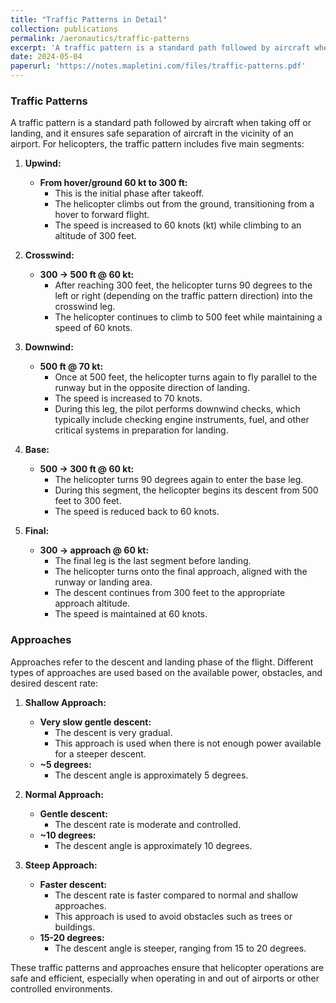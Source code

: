 ```yaml
---
title: "Traffic Patterns in Detail"
collection: publications
permalink: /aeronautics/traffic-patterns
excerpt: 'A traffic pattern is a standard path followed by aircraft when taking off or landing, and it ensures safe separation of aircraft in the vicinity of an airport.'
date: 2024-05-04
paperurl: 'https://notes.mapletini.com/files/traffic-patterns.pdf'
---
```


### Traffic Patterns

A traffic pattern is a standard path followed by aircraft when taking off or landing, and it ensures safe separation of aircraft in the vicinity of an airport. For helicopters, the traffic pattern includes five main segments:

1. **Upwind:**
   - **From hover/ground 60 kt to 300 ft:**
     - This is the initial phase after takeoff.
     - The helicopter climbs out from the ground, transitioning from a hover to forward flight.
     - The speed is increased to 60 knots (kt) while climbing to an altitude of 300 feet.

2. **Crosswind:**
   - **300 -> 500 ft @ 60 kt:**
     - After reaching 300 feet, the helicopter turns 90 degrees to the left or right (depending on the traffic pattern direction) into the crosswind leg.
     - The helicopter continues to climb to 500 feet while maintaining a speed of 60 knots.

3. **Downwind:**
   - **500 ft @ 70 kt:**
     - Once at 500 feet, the helicopter turns again to fly parallel to the runway but in the opposite direction of landing.
     - The speed is increased to 70 knots.
     - During this leg, the pilot performs downwind checks, which typically include checking engine instruments, fuel, and other critical systems in preparation for landing.

4. **Base:**
   - **500 -> 300 ft @ 60 kt:**
     - The helicopter turns 90 degrees again to enter the base leg.
     - During this segment, the helicopter begins its descent from 500 feet to 300 feet.
     - The speed is reduced back to 60 knots.

5. **Final:**
   - **300 -> approach @ 60 kt:**
     - The final leg is the last segment before landing.
     - The helicopter turns onto the final approach, aligned with the runway or landing area.
     - The descent continues from 300 feet to the appropriate approach altitude.
     - The speed is maintained at 60 knots.

### Approaches

Approaches refer to the descent and landing phase of the flight. Different types of approaches are used based on the available power, obstacles, and desired descent rate:

1. **Shallow Approach:**
   - **Very slow gentle descent:**
     - The descent is very gradual.
     - This approach is used when there is not enough power available for a steeper descent.
   - **~5 degrees:**
     - The descent angle is approximately 5 degrees.

2. **Normal Approach:**
   - **Gentle descent:**
     - The descent rate is moderate and controlled.
   - **~10 degrees:**
     - The descent angle is approximately 10 degrees.

3. **Steep Approach:**
   - **Faster descent:**
     - The descent rate is faster compared to normal and shallow approaches.
     - This approach is used to avoid obstacles such as trees or buildings.
   - **15-20 degrees:**
     - The descent angle is steeper, ranging from 15 to 20 degrees.

These traffic patterns and approaches ensure that helicopter operations are safe and efficient, especially when operating in and out of airports or other controlled environments.